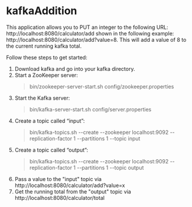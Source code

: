 # kafkaAddition
 
This application allows you to PUT an integer to the following URL: http://localhost:8080/calculator/add shown in the following example: http://localhost:8080/calculator/add?value=8. This will add a value of 8 to the current running kafka total.

Follow these steps to get started:
1. Download kafka and go into your kafka directory.
2. Start a ZooKeeper server:
	> bin/zookeeper-server-start.sh config/zookeeper.properties
3. Start the Kafka server:
	> bin/kafka-server-start.sh config/server.properties
4. Create a topic called “input”:
	> bin/kafka-topics.sh --create --zookeeper localhost:9092 --replication-factor 1 --partitions 1 --topic input
5. Create a topic called “output”:
	> bin/kafka-topics.sh --create --zookeeper localhost:9092 --replication-factor 1 --partitions 1 --topic output
6. Pass a value to the "input" topic via http://localhost:8080/calculator/add?value=x
7. Get the running total from the "output" topic via http://localhost:8080/calculator/total
